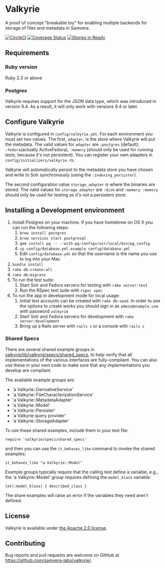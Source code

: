 # Valkyrie

A proof of concept "breakable toy" for enabling multiple backends for storage of
  files and metadata in Samvera.

[![CircleCI](https://circleci.com/gh/samvera-labs/valkyrie.svg?style=svg)](https://circleci.com/gh/samvera-labs/valkyrie)
[![Coverage Status](https://coveralls.io/repos/github/samvera-labs/valkyrie/badge.svg?branch=master)](https://coveralls.io/github/samvera-labs/valkyrie?branch=master)
[![Stories in Ready](https://badge.waffle.io/samvera-labs/valkyrie.png?label=ready&title=Ready)](https://waffle.io/samvera-labs/valkyrie)

## Requirements

### Ruby version
Ruby 2.3 or above

### Postgres

Valkyrie requires support for the JSON data type, which was introduced in version 9.4. As a result,
it will only work with versions 9.4 or later.

## Configure Valkyrie

Valkyrie is configured in `config/valkyrie.yml`.  For each environment you must set
two values.  The first, `adapter`, is the store where Valkyrie will put the metadata.
The valid values for `adapter` are `:postgres` (default), `:fedora`(actually ActiveFedora),
`:memory` (should only be used for running tests, because it's not persistent).
You can register your own adapters in `config/initializers/valkyrie.rb`.

Valkyrie will automatically persist to the metadata store you have chosen and write
to Solr synchronously (using the `:indexing_persister`).

The second configuration value `storage_adapter` is where the binaries are stored.
The valid values for `storage_adapter` are `:disk` and `:memory`. `:memory` should
only be used for testing as it's not a persistent store.


## Installing a Development environment

1. Install Postgres on your machine.  If you have homebrew on OS X you can run the following steps:
   1. `brew install postgres`
   1. `brew services start postgresql`
   1. `gem install pg -- --with-pg-config=/usr/local/bin/pg_config`
   1. `cp config/database.yml.example config/database.yml`
   1.  Edit `config/database.yml` so that the username is the name you use to log into your Mac
1. `bundle install`
1. `rake db:create:all`
1. `rake db:migrate`
1. To run the test suite:
   1. Start Solr and Fedora servers for testing with `rake server:test`
   1. Run the RSpec test suite with `rspec spec`
1. To run the app in development mode for local usage:
   1. Initial test accounts can be created with `rake db:seed`. In order to see the options
      to create works you should sign in as `admin@example.com` with password `valkyrie`
   1. Start Solr and Fedora servers for development with `rake server:development`
   1. Bring up a Rails server with `rails s` or a console with `rails c`

### Shared Specs

There are several shared example groups in
[valkyrie/lib/valkyrie/specs/shared_specs](valkyrie/lib/valkyrie/specs/shared_specs), to help verify that all
implementations of the various interfaces are fully-compliant.  You can also use these in your own code to
make sure that any implementations you develop are compliant.

The available example groups are:

* 'a Valkyrie::DerivativeService'
* 'a Valkyrie::FileCharacterizationService'
* 'a Valkyrie::MetadataAdapter'
* 'a Valkyrie::Model'
* 'a Valkyrie::Persister'
* 'a Valkyrie query provider'
* 'a Valkyrie::StorageAdapter'

To use these shared examples, include them in your test file:

```
require 'valkyrie/specs/shared_specs'
```

and then you can use the `it_behaves_like` command to invoke the shared examples:

```
it_behaves_like "a Valkyrie::Model"
```

Example groups typically require that the calling test define a variable, e.g., the 'a Valkyrie::Model' group
requires defining the `model_klass` variable:

```
let(:model_klass) { described_class }
```

The share examples will raise an error if the variables they need aren't defined.


## License

Valkyrie is available under [the Apache 2.0 license](LICENSE).


## Contributing

Bug reports and pull requests are welcome on GitHub at https://github.com/samvera-labs/valkyrie/.
